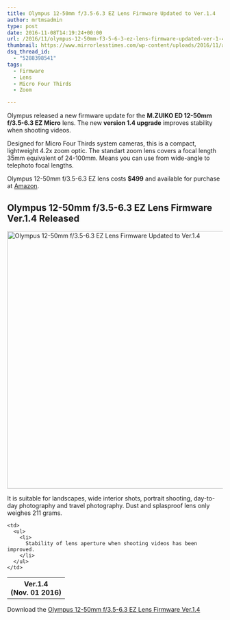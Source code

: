 ```yaml
---
title: Olympus 12-50mm f/3.5-6.3 EZ Lens Firmware Updated to Ver.1.4
author: mrtmsadmin
type: post
date: 2016-11-08T14:19:24+00:00
url: /2016/11/olympus-12-50mm-f3-5-6-3-ez-lens-firmware-updated-ver-1-4/
thumbnail: https://www.mirrorlesstimes.com/wp-content/uploads/2016/11/alternateviews2_10.jpg
dsq_thread_id:
  - "5288398541"
tags:
  - Firmware
  - Lens
  - Micro Four Thirds
  - Zoom

---
```

Olympus released a new firmware update for the **M.ZUIKO ED 12-50mm f/3.5-6.3 EZ Micro** lens. The new **version 1.4 upgrade** improves stability when shooting videos.

Designed for Micro Four Thirds system cameras, this is a compact, lightweight 4.2x zoom optic. The standart zoom lens covers a focal length 35mm equivalent of 24-100mm. Means you can use from wide-angle to telephoto focal lengths.

Olympus 12-50mm f/3.5-6.3 EZ lens costs **$499** and available for purchase at <a href="http://amzn.to/2fAWYi1" target="_blank" rel="externalnofollow">Amazon</a>.<!--more-->

## Olympus 12-50mm f/3.5-6.3 EZ Lens Firmware Ver.1.4 Released

[<img class="aligncenter wp-image-714 size-full" title="Olympus 12-50mm f/3.5-6.3 EZ Lens Firmware Updated to Ver.1.4" src="https://i1.wp.com/www.mirrorlesstimes.com/wp-content/uploads/2016/11/olympus-12-50mm-f3-5-6-3-ez-lens-firmware-updated-ver-1-4.png?resize=600%2C600&#038;ssl=1" alt="Olympus 12-50mm f/3.5-6.3 EZ Lens Firmware Updated to Ver.1.4" width="600" height="600" srcset="https://i1.wp.com/www.mirrorlesstimes.com/wp-content/uploads/2016/11/olympus-12-50mm-f3-5-6-3-ez-lens-firmware-updated-ver-1-4.png?w=900&ssl=1 900w, https://i1.wp.com/www.mirrorlesstimes.com/wp-content/uploads/2016/11/olympus-12-50mm-f3-5-6-3-ez-lens-firmware-updated-ver-1-4.png?resize=150%2C150&ssl=1 150w, https://i1.wp.com/www.mirrorlesstimes.com/wp-content/uploads/2016/11/olympus-12-50mm-f3-5-6-3-ez-lens-firmware-updated-ver-1-4.png?resize=300%2C300&ssl=1 300w, https://i1.wp.com/www.mirrorlesstimes.com/wp-content/uploads/2016/11/olympus-12-50mm-f3-5-6-3-ez-lens-firmware-updated-ver-1-4.png?resize=768%2C768&ssl=1 768w, https://i1.wp.com/www.mirrorlesstimes.com/wp-content/uploads/2016/11/olympus-12-50mm-f3-5-6-3-ez-lens-firmware-updated-ver-1-4.png?resize=60%2C60&ssl=1 60w" sizes="(max-width: 600px) 100vw, 600px" data-recalc-dims="1" />][1]

It is suitable for landscapes, wide interior shots, portrait shooting, day-to-day photography and travel photography. Dust and splasproof lens only weighes 211 grams.

<table  class="info table table-hover" >
  <tr>
    <th>
      Ver.1.4<br /> (Nov. 01 2016)
    </th>
    
    <td>
      <ul>
        <li>
          Stability of lens aperture when shooting videos has been improved.
        </li>
      </ul>
    </td>
  </tr>
</table>

Download the <a href="http://dl01.olympus-imaging.com/ww/ud2/ENU/0004/1010/index04a.html" target="_blank" rel="follow external noopener noreferrer" data-wpel-link="external">Olympus 12-50mm f/3.5-6.3 EZ Lens Firmware Ver.1.4</a>

 [1]: https://i1.wp.com/www.mirrorlesstimes.com/wp-content/uploads/2016/11/olympus-12-50mm-f3-5-6-3-ez-lens-firmware-updated-ver-1-4.png?ssl=1